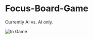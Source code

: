 # Focus-Board-Game

Currently AI vs. AI only.

![In Game](https://github.com/BranchofLight/Focus-Board-Game/blob/master/ingame.png "In Game")
